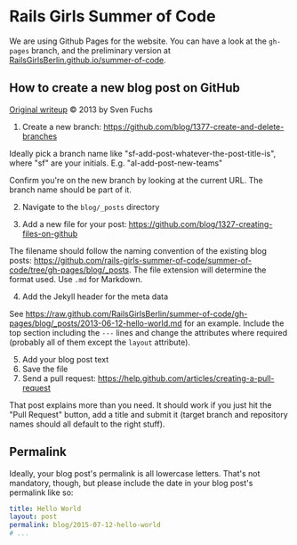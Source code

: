 # Rails Girls Summer of Code

We are using Github Pages for the website. You can have a look at the `gh-pages` branch, and the preliminary version at [RailsGirlsBerlin.github.io/summer-of-code](http://railsgirlsberlin.github.io/summer-of-code/).


## How to create a new blog post on GitHub
[Original writeup](https://gist.github.com/svenfuchs/b83fc36b45bcb0338399) &copy; 2013 by Sven Fuchs


1. Create a new branch: https://github.com/blog/1377-create-and-delete-branches

  Ideally pick a branch name like "sf-add-post-whatever-the-post-title-is", where "sf" are your initials. E.g. "al-add-post-new-teams"

  Confirm you're on the new branch by looking at the current URL. The branch name should be part of it.

2. Navigate to the `blog/_posts` directory

3. Add a new file for your post: https://github.com/blog/1327-creating-files-on-github

  The filename should follow the naming convention of the existing blog posts: https://github.com/rails-girls-summer-of-code/summer-of-code/tree/gh-pages/blog/_posts. The file extension will determine the format used. Use `.md` for Markdown.

4. Add the Jekyll header for the meta data

  See https://raw.github.com/RailsGirlsBerlin/summer-of-code/gh-pages/blog/_posts/2013-06-12-hello-world.md for an example. Include the top section including the `---` lines and change the attributes where required (probably all of them except the `layout` attribute).

5. Add your blog post text
6. Save the file
7. Send a pull request: https://help.github.com/articles/creating-a-pull-request

  That post explains more than you need. It should work if you just hit the "Pull Request" button, add a title and submit it (target branch and repository names should all default to the right stuff).

## Permalink

Ideally, your blog post's permalink is all lowercase letters. That's not mandatory, though, but please include the date in your blog post's permalink like so:

```yaml
title: Hello World
layout: post
permalink: blog/2015-07-12-hello-world
# ...
```
